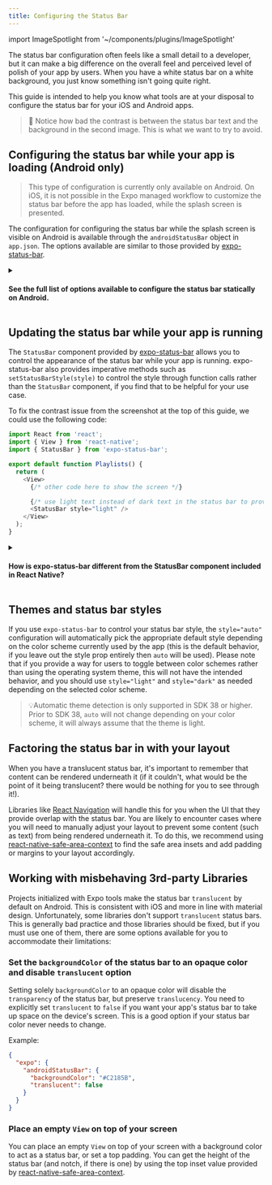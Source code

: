 ```yaml
---
title: Configuring the Status Bar
---
```


import ImageSpotlight from '~/components/plugins/ImageSpotlight'

The status bar configuration often feels like a small detail to a developer, but it can make a big difference on the overall feel and perceived level of polish of your app by users. When you have a white status bar on a white background, you just know something isn't going quite right.

This guide is intended to help you know what tools are at your disposal to configure the status bar for your iOS and Android apps.

<ImageSpotlight src="/static/images/status-bar-style-comparison.png" alt="A comparison of good and bad status bar styling" />

> 👀 Notice how bad the contrast is between the status bar text and the background in the second image. This is what we want to try to avoid.

## Configuring the status bar while your app is loading (Android only)

> This type of configuration is currently only available on Android. On iOS, it is not possible in the Expo managed workflow to customize the status bar before the app has loaded, while the splash screen is presented.

The configuration for configuring the status bar while the splash screen is visible on Android is available through the `androidStatusBar` object in `app.json`. The options available are similar to those provided by [expo-status-bar](../versions/latest/sdk/status-bar.md).

<div style={{marginTop: -10}} />

<details><summary><h4>See the full list of options available to configure the status bar statically on Android.</h4></summary>
<p>

### `androidStatusBar.barStyle`

This option can be used to specify whether the status bar content (icons and text in the status bar) is light, or dark. Usually a status bar with a light background has dark content, and a status bar with a dark background has light content.

The valid values are:

- `light-content` - The status bar content is light colored (usually white). This is equivalent to `expo-status-bar` `style="light"`.
- `dark-content` - The status bar content is dark colored (usually dark grey). This is equivalent to `expo-status-bar` `style="dark"`. This is only available on Android 6.0 onwards. It will fallback to `light-content` in older versions. This is the default value.

> Note: If you choose `light-content` and have either a very light image set as the `SplashScreen` or `backgroundColor` set to a light color, the status bar icons may blend in and not be visible.
> Same goes for `dark-content` when you have a very dark image set as the `SplashScreen` or `backgroundColor` set to a dark color.

### `androidStatusBar.backgroundColor`

This option can be used to set a background color for the status bar.
The valid value is a 6-character long hexadecimal solid color string with the format `#RRGGBB` (e.g. `#C2185B`) or 8-character long hexadecimal color string with transparency with the format `#RRGGBBAA` (e.g. `#23C1B255`).
Defaults to `#00000000` (fully transparent color) for `dark-content` bar style and `#00000088` (semi-transparent black) for `light-content` bar style.

### `androidStatusBar.translucent`

Value type - `boolean`.
Specifies whether the status bar should be translucent.
When this is set to `true`, the status bar is visible on the screen, but it takes no space and your application can draw beneath it (similar to a `View` element with styles `{ position: "absolute", top: 0 }` that is rendered above the app content at the top of the screen).
When this is set to `false`, the status bar behaves as a block element and limits space available on your device's screen.
Defaults to `true`.

> Note: A translucent status bar makes sense when the `backgroundColor` is using a transparent color (`#RRGGBBAA`).
> When you use a translucent status bar and a solid `backgroundColor` (`#RRGGBB`) then the upper part of your app will be partially covered by the non-transparent status bar and thus some of your app's content might not be visible to the user.

### `androidStatusBar.hidden`

Value type - `boolean`.
Tells the system whether the status bar should be visible or not.
When the status bar is not visible it can be presented via the `swipe down` gesture.
When set to `true`, the status bar will not respect `backgroundColor` or `barStyle` settings.
Defaults to `false`.

</p>
</details>

## Updating the status bar while your app is running

The `StatusBar` component provided by [expo-status-bar](../versions/latest/sdk/status-bar.md) allows you to control the appearance of the status bar while your app is running. expo-status-bar also provides imperative methods such as `setStatusBarStyle(style)` to control the style through function calls rather than the `StatusBar` component, if you find that to be helpful for your use case.

To fix the contrast issue from the screenshot at the top of this guide, we could use the following code:

```js
import React from 'react';
import { View } from 'react-native';
import { StatusBar } from 'expo-status-bar';

export default function Playlists() {
  return (
    <View>
      {/* other code here to show the screen */}

      {/* use light text instead of dark text in the status bar to provide more contrast with a dark background */}
      <StatusBar style="light" />
    </View>
  );
}
```

<details><summary><h4>How is expo-status-bar different from the StatusBar component included in React Native?</h4></summary>
<p>

`expo-status-bar` builds on top of the `StatusBar` component that React Native provides in order to give you better defaults when you're building an app with Expo tools. For example, the `translucent` property of `expo-status-bar` defaults to `true` or, if you have changed that property in `androidStatusBar`, it will use that value instead. The default in React Native for `translucent` is always `false`, which can be confusing when in projects created using Expo tools, because the default is `true` for consistency with iOS.

</p>
</details>

## Themes and status bar styles

If you use `expo-status-bar` to control your status bar style, the `style="auto"` configuration will automatically pick the appropriate default style depending on the color scheme currently used by the app (this is the default behavior, if you leave out the style prop entirely then `auto` will be used). Please note that if you provide a way for users to toggle between color schemes rather than using the operating system theme, this will not have the intended behavior, and you should use `style="light"` and `style="dark"` as needed depending on the selected color scheme.

> 💡Automatic theme detection is only supported in SDK 38 or higher. Prior to SDK 38, `auto` will not change depending on your color scheme, it will always assume that the theme is light.

## Factoring the status bar in with your layout

When you have a translucent status bar, it's important to remember that content can be rendered underneath it (if it couldn't, what would be the point of it being translucent? there would be nothing for you to see through it!).

Libraries like [React Navigation](../guides/routing-and-navigation.md) will handle this for you when the UI that they provide overlap with the status bar. You are likely to encounter cases where you will need to manually adjust your layout to prevent some content (such as text) from being rendered underneath it. To do this, we recommend using [react-native-safe-area-context](../versions/latest/sdk/safe-area-context.md) to find the safe area insets and add padding or margins to your layout accordingly.

## Working with misbehaving 3rd-party Libraries

Projects initialized with Expo tools make the status bar `translucent` by default on Android. This is consistent with iOS and more in line with material design. Unfortunately, some libraries don't support `translucent` status bars. This is generally bad practice and those libraries should be fixed, but if you must use one of them, there are some options available for you to accommodate their limitations:

### Set the `backgroundColor` of the status bar to an opaque color and disable `translucent` option

Setting solely `backgroundColor` to an opaque color will disable the `transparency` of the status bar, but preserve `translucency`.
You need to explicitly set `translucent` to `false` if you want your app's status bar to take up space on the device's screen.
This is a good option if your status bar color never needs to change.

Example:

```json
{
  "expo": {
    "androidStatusBar": {
      "backgroundColor": "#C2185B",
      "translucent": false
    }
  }
}
```

### Place an empty `View` on top of your screen

You can place an empty `View` on top of your screen with a background color to act as a status bar, or set a top padding. You can get the height of the status bar (and notch, if there is one) by using the top inset value provided by [react-native-safe-area-context](../versions/latest/sdk/safe-area-context.md).
